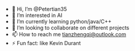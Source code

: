 - 👋 Hi, I’m @Petertian35
- 👀 I’m interested in AI
- 🌱 I’m currently learning python/java/C++
- 💞️ I’m looking to collaborate on different projects
- 📫 How to reach me tianzhengqi@outlook.com
- ⚡ Fun fact: like Kevin Durant

<!---
Petertian35/Petertian35 is a ✨ special ✨ repository because its `README.md` (this file) appears on your GitHub profile.
You can click the Preview link to take a look at your changes.
--->
